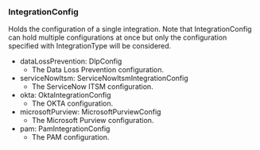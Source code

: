 ### IntegrationConfig
Holds the configuration of a single integration. Note that IntegrationConfig
can hold multiple configurations at once but only the configuration specified
with IntegrationType will be considered.

- dataLossPrevention: DlpConfig
  - The Data Loss Prevention configuration.
- serviceNowItsm: ServiceNowItsmIntegrationConfig
  - The ServiceNow ITSM configuration.
- okta: OktaIntegrationConfig
  - The OKTA configuration.
- microsoftPurview: MicrosoftPurviewConfig
  - The Microsoft Purview configuration.
- pam: PamIntegrationConfig
  - The PAM configuration.
